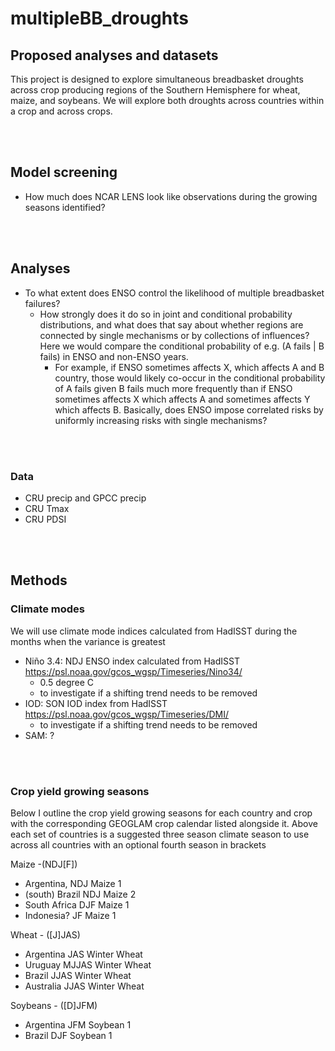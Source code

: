 # multipleBB_droughts

## Proposed analyses and datasets
This project is designed to explore simultaneous breadbasket droughts across crop producing regions of the Southern Hemisphere for wheat, maize, and soybeans. We will explore both droughts across countries within a crop and across crops.

<br> <br> 


## Model screening
- How much does NCAR LENS look like observations during the growing seasons identified?

<br> <br> 


## Analyses
 - To what extent does ENSO control the likelihood of multiple breadbasket failures?
	- How strongly does it do so in joint and conditional probability distributions, and what does that say about whether regions are connected by single mechanisms or by collections of influences? Here we would compare the conditional probability of e.g. (A fails | B fails) in ENSO and non-ENSO years.
		- For example, if ENSO sometimes affects X, which affects A and B country, those would likely co-occur in the conditional probability of A fails given B fails much more frequently than if ENSO sometimes affects X which affects A and sometimes affects Y which affects B. Basically, does ENSO impose correlated risks by uniformly increasing risks with single mechanisms?

<br> <br> 


### Data
- CRU precip and GPCC precip
- CRU Tmax
- CRU PDSI

<br> <br> 


## Methods
### Climate modes
We will use climate mode indices calculated from HadISST during the months when the variance is greatest
- Niño 3.4: NDJ ENSO index calculated from HadISST https://psl.noaa.gov/gcos_wgsp/Timeseries/Nino34/
 	- 0.5 degree C
   	- to investigate if a shifting trend needs to be removed
- IOD: SON IOD index from HadISST https://psl.noaa.gov/gcos_wgsp/Timeseries/DMI/
 	- to investigate if a shifting trend needs to be removed
- SAM: ?
  
<br> <br> 

### Crop yield growing seasons
Below I outline the crop yield growing seasons for each country and crop with the corresponding GEOGLAM crop calendar listed alongside it. Above each set of countries is a suggested three season climate season to use across all countries with an optional fourth season in brackets
 
Maize -(NDJ[F]) <br> 
- Argentina, NDJ  Maize 1 <br> 
- (south) Brazil  NDJ  Maize 2 <br> 
- South Africa  DJF  Maize 1 <br> 
- Indonesia?  JF  Maize 1  <br> 

Wheat - ([J]JAS) <br> 
- Argentina  JAS  Winter Wheat <br> 
- Uruguay  MJJAS  Winter Wheat <br> 
- Brazil  JJAS  Winter Wheat <br> 
- Australia  JJAS  Winter Wheat <br> 

Soybeans - ([D]JFM) <br> 
- Argentina  JFM  Soybean 1 <br> 
- Brazil  DJF  Soybean 1 <br> 


